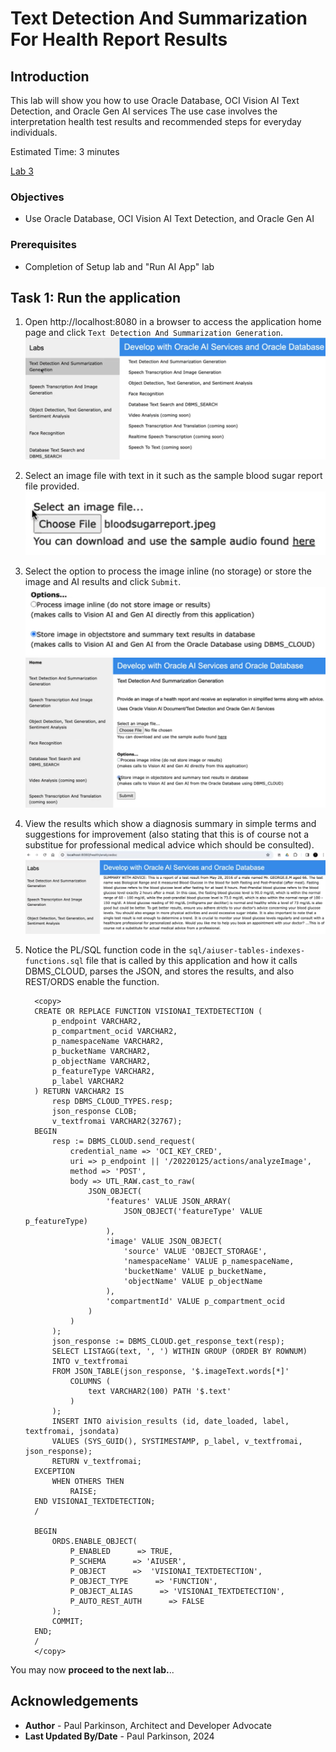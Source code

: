 # Text Detection And Summarization For Health Report Results

## Introduction

This lab will show you how to use Oracle Database, OCI Vision AI Text Detection, and Oracle Gen AI services
The use case involves the interpretation health test results and recommended steps for everyday individuals.

Estimated Time:  3 minutes

[Lab 3](videohub:1_l60ku02z)

### Objectives

-   Use Oracle Database, OCI Vision AI Text Detection, and Oracle Gen AI

### Prerequisites

- Completion of Setup lab and "Run AI App" lab

## Task 1: Run the application

   1. Open http://localhost:8080 in a browser to access the application home page and click `Text Detection And Summarization Generation`.
   ![select text detection](images/textdetection_genai1.png " ")
   2. Select an image file with text in it such as the sample blood sugar report file provided.
   ![select image file](images/textdetection_genai3.png " ")
   3. Select the option to process the image inline (no storage) or store the image and AI results and click `Submit`.
   ![select processing option](images/textdetection_genai4.png " ")
   ![click submit](images/textdetection_genai2.png " ")
   4. View the results which show a diagnosis summary in simple terms and suggestions for improvement (also stating that this is of course not a substitue for professional medical advice which should be consulted). 
   ![view results](images/textdetection_genai5.png " ")
   5. Notice the PL/SQL function code in the `sql/aiuser-tables-indexes-functions.sql` file that is called by this application and how it calls DBMS_CLOUD, parses the JSON, and stores the results, and also REST/ORDS enable the function.
        
      ```text
        <copy>
        CREATE OR REPLACE FUNCTION VISIONAI_TEXTDETECTION (
            p_endpoint VARCHAR2,
            p_compartment_ocid VARCHAR2,
            p_namespaceName VARCHAR2,
            p_bucketName VARCHAR2,
            p_objectName VARCHAR2,
            p_featureType VARCHAR2,
            p_label VARCHAR2
        ) RETURN VARCHAR2 IS
            resp DBMS_CLOUD_TYPES.resp;
            json_response CLOB;
            v_textfromai VARCHAR2(32767);
        BEGIN
            resp := DBMS_CLOUD.send_request(
                credential_name => 'OCI_KEY_CRED',
                uri => p_endpoint || '/20220125/actions/analyzeImage',
                method => 'POST',
                body => UTL_RAW.cast_to_raw(
                    JSON_OBJECT(
                        'features' VALUE JSON_ARRAY(
                            JSON_OBJECT('featureType' VALUE p_featureType)
                        ),
                        'image' VALUE JSON_OBJECT(
                            'source' VALUE 'OBJECT_STORAGE',
                            'namespaceName' VALUE p_namespaceName,
                            'bucketName' VALUE p_bucketName,
                            'objectName' VALUE p_objectName
                        ),
                        'compartmentId' VALUE p_compartment_ocid
                    )
                )
            );
            json_response := DBMS_CLOUD.get_response_text(resp);
            SELECT LISTAGG(text, ', ') WITHIN GROUP (ORDER BY ROWNUM)
            INTO v_textfromai
            FROM JSON_TABLE(json_response, '$.imageText.words[*]'
                COLUMNS (
                    text VARCHAR2(100) PATH '$.text'
                )
            );
            INSERT INTO aivision_results (id, date_loaded, label, textfromai, jsondata)
            VALUES (SYS_GUID(), SYSTIMESTAMP, p_label, v_textfromai, json_response);
            RETURN v_textfromai;
        EXCEPTION
            WHEN OTHERS THEN
                RAISE;
        END VISIONAI_TEXTDETECTION;
        /
        
        BEGIN
            ORDS.ENABLE_OBJECT(
                P_ENABLED      => TRUE,
                P_SCHEMA      => 'AIUSER',
                P_OBJECT      =>  'VISIONAI_TEXTDETECTION',
                P_OBJECT_TYPE      => 'FUNCTION',
                P_OBJECT_ALIAS      => 'VISIONAI_TEXTDETECTION',
                P_AUTO_REST_AUTH      => FALSE
            );
            COMMIT;
        END;
        / 
        </copy>
      ```


You may now **proceed to the next lab.**..

## Acknowledgements

* **Author** - Paul Parkinson, Architect and Developer Advocate
* **Last Updated By/Date** - Paul Parkinson, 2024
